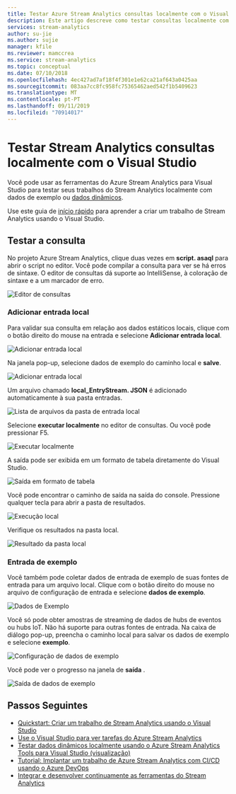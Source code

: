 ```yaml
---
title: Testar Azure Stream Analytics consultas localmente com o Visual Studio
description: Este artigo descreve como testar consultas localmente com o Azure Stream Analytics Tools para Visual Studio.
services: stream-analytics
author: su-jie
ms.author: sujie
manager: kfile
ms.reviewer: mamccrea
ms.service: stream-analytics
ms.topic: conceptual
ms.date: 07/10/2018
ms.openlocfilehash: 4ec427ad7af18f4f301e1e62ca21af643a0425aa
ms.sourcegitcommit: 083aa7cc8fc958fc75365462aed542f1b5409623
ms.translationtype: MT
ms.contentlocale: pt-PT
ms.lasthandoff: 09/11/2019
ms.locfileid: "70914017"
---
```

# <a name="test-stream-analytics-queries-locally-with-visual-studio"></a>Testar Stream Analytics consultas localmente com o Visual Studio

Você pode usar as ferramentas do Azure Stream Analytics para Visual Studio para testar seus trabalhos do Stream Analytics localmente com dados de exemplo ou [dados dinâmicos](stream-analytics-live-data-local-testing.md). 

Use este guia de [início rápido](stream-analytics-quick-create-vs.md) para aprender a criar um trabalho de Stream Analytics usando o Visual Studio.

## <a name="test-your-query"></a>Testar a consulta

No projeto Azure Stream Analytics, clique duas vezes em **script. asaql** para abrir o script no editor. Você pode compilar a consulta para ver se há erros de sintaxe. O editor de consultas dá suporte ao IntelliSense, à coloração de sintaxe e a um marcador de erro.

![Editor de consultas](./media/stream-analytics-vs-tools-local-run/stream-analytics-tools-for-vs-query-01.png)
 
### <a name="add-local-input"></a>Adicionar entrada local

Para validar sua consulta em relação aos dados estáticos locais, clique com o botão direito do mouse na entrada e selecione **Adicionar entrada local**.
   
![Adicionar entrada local](./media/stream-analytics-vs-tools-local-run/stream-analytics-tools-for-vs-add-local-input-01.png)
   
Na janela pop-up, selecione dados de exemplo do caminho local e **salve**.
   
![Adicionar entrada local](./media/stream-analytics-vs-tools-local-run/stream-analytics-tools-for-vs-add-local-input-02.png)
   
Um arquivo chamado **local_EntryStream. JSON** é adicionado automaticamente à sua pasta entradas.
   
![Lista de arquivos da pasta de entrada local](./media/stream-analytics-vs-tools-local-run/stream-analytics-tools-for-vs-add-local-input-03.png)
   
Selecione **executar localmente** no editor de consultas. Ou você pode pressionar F5.
   
![Executar localmente](./media/stream-analytics-vs-tools-local-run/stream-analytics-tools-for-vs-local-run-01.png)
   
A saída pode ser exibida em um formato de tabela diretamente do Visual Studio.

![Saída em formato de tabela](./media/stream-analytics-vs-tools-local-run/stream-analytics-for-vs-local-result.png)

Você pode encontrar o caminho de saída na saída do console. Pressione qualquer tecla para abrir a pasta de resultados.
   
![Execução local](./media/stream-analytics-vs-tools-local-run/stream-analytics-tools-for-vs-local-run-02.png)
   
Verifique os resultados na pasta local.
   
![Resultado da pasta local](./media/stream-analytics-vs-tools-local-run/stream-analytics-tools-for-vs-local-run-03.png)
   

### <a name="sample-input"></a>Entrada de exemplo
Você também pode coletar dados de entrada de exemplo de suas fontes de entrada para um arquivo local. Clique com o botão direito do mouse no arquivo de configuração de entrada e selecione **dados de exemplo**. 

![Dados de Exemplo](./media/stream-analytics-vs-tools-local-run/stream-analytics-tools-for-vs-sample-data-01.png)

Você só pode obter amostras de streaming de dados de hubs de eventos ou hubs IoT. Não há suporte para outras fontes de entrada. Na caixa de diálogo pop-up, preencha o caminho local para salvar os dados de exemplo e selecione **exemplo**.

![Configuração de dados de exemplo](./media/stream-analytics-vs-tools-local-run/stream-analytics-tools-for-vs-sample-data-02.png)
 
Você pode ver o progresso na janela de **saída** . 

![Saída de dados de exemplo](./media/stream-analytics-vs-tools-local-run/stream-analytics-tools-for-vs-sample-data-03.png)

## <a name="next-steps"></a>Passos Seguintes


* [Quickstart: Criar um trabalho de Stream Analytics usando o Visual Studio](stream-analytics-quick-create-vs.md)
* [Use o Visual Studio para ver tarefas do Azure Stream Analytics](stream-analytics-vs-tools.md)
* [Testar dados dinâmicos localmente usando o Azure Stream Analytics Tools para Visual Studio (visualização)](stream-analytics-live-data-local-testing.md)
* [Tutorial: Implantar um trabalho de Azure Stream Analytics com CI/CD usando o Azure DevOps](stream-analytics-tools-visual-studio-cicd-vsts.md)
* [Integrar e desenvolver continuamente as ferramentas do Stream Analytics](stream-analytics-tools-for-visual-studio-cicd.md)
